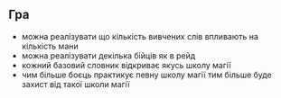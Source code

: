 ## Гра
*  можна реалізувати що кількість вивчених слів впливають на кількість мани
* можна реалізувати декілька бійців як в рейд
* кожний базовий словник відкриває якусь школу магії
* чим більше боєць практикує певну школу магії тим більше буде захист від такої школи магії
